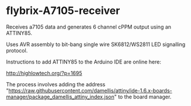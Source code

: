 # flybrix-A7105-receiver

Receives a7105 data and generates 6 channel cPPM output using an ATTINY85.

Uses AVR assembly to bit-bang single wire SK6812/WS2811 LED signalling protocol.

Instructions to add ATTINY85 to the Arduino IDE are online here:

http://highlowtech.org/?p=1695

The process involves adding the address "https://raw.githubusercontent.com/damellis/attiny/ide-1.6.x-boards-manager/package_damellis_attiny_index.json" to the board manager.